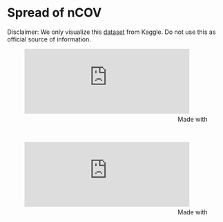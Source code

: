 # Spread of nCOV
Disclaimer: We only visualize this [dataset](https://www.kaggle.com/imdevskp/corona-virus-report/data#) from Kaggle. Do not use this as official source of information.
<figure class="video_container">
<iframe src='https://public.flourish.studio/visualisation/1688241/embed' frameborder='0' scrolling='no' style='width:90%;'></iframe><div style='width:100%!;margin-top:4px!important;text-align:right!important;'><a class='flourish-credit' href='https://public.flourish.studio/visualisation/1688241/?utm_source=embed&utm_campaign=visualisation/1688241' target='_top' style='text-decoration:none!important'><img alt='Made with Flourish' src='https://public.flourish.studio/resources/made_with_flourish.svg' style='width:105px!important;height:16px!important;border:none!important;margin:0!important;'> </a></div>
</figure>
<br>
<figure class="video_container">
<iframe src='https://public.flourish.studio/visualisation/1688911/embed' frameborder='0' scrolling='no' style='width:90%;'></iframe><div style='width:100%!;margin-top:4px!important;text-align:right!important;'><a class='flourish-credit' href='https://public.flourish.studio/visualisation/1688911/?utm_source=embed&utm_campaign=visualisation/1688911' target='_top' style='text-decoration:none!important'><img alt='Made with Flourish' src='https://public.flourish.studio/resources/made_with_flourish.svg' style='width:105px!important;height:16px!important;border:none!important;margin:0!important;'> </a></div>
</figure>
